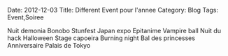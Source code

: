 Date: 2012-12-03
Title: Different Event pour l'annee
Category: Blog
Tags: Event,Soiree


Nuit demonia
Bonobo
Stunfest
Japan expo
Epitanime
Vampire ball
Nuit du hack
Halloween
Stage capoeira
Burning night
Bal des princesses
Anniversaire Palais de Tokyo



